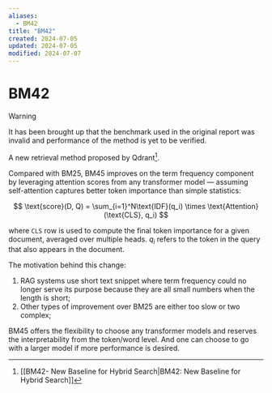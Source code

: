 ```yaml
---
aliases:
  - BM42
title: "BM42"
created: 2024-07-05
updated: 2024-07-05
modified: 2024-07-07
---
```


# BM42

>[!warning]
>It has been brought up that the benchmark used in the original report was invalid and performance of the method is yet to be verified.

A new retrieval method proposed by Qdrant[^1].

Compared with BM25, BM45 improves on the term frequency component by leveraging attention scores from any transformer model — assuming self-attention captures better token importance than simple statistics:

$$
\text{score}(D, Q) = \sum_{i=1}^N\text{IDF}(q_i) \times \text{Attention}(\text{CLS}, q_i)
$$

where `CLS` row is used to compute the final token importance for a given document, averaged over multiple heads. $q_i$ refers to the token in the query that also appears in the document.

The motivation behind this change:

1. RAG systems use short text snippet where term frequency could no longer serve its purpose because they are all small numbers when the length is short;
2. Other types of improvement over BM25 are either too slow or two complex;

BM45 offers the flexibility to choose any transformer models and reserves the interpretability from the token/word level. And one can choose to go with a larger model if more performance is desired.

[^1]: [[BM42- New Baseline for Hybrid Search|BM42: New Baseline for Hybrid Search]]